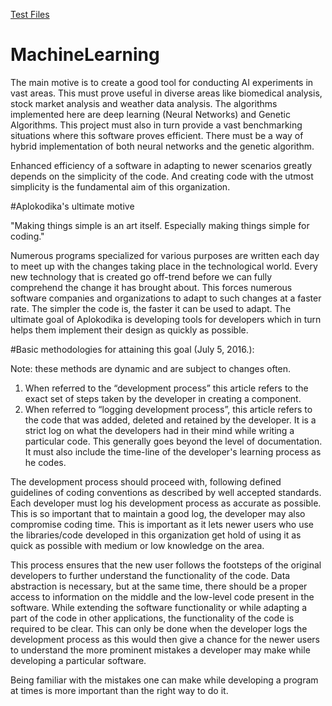 [Test Files](https://github.com/Aplokodika/MachineLearning/tree/master/ToBeTested/src/mainFnc)


# MachineLearning

The main motive is to create a good tool for conducting AI experiments in vast areas. This must prove useful in diverse areas like biomedical analysis, stock market analysis and weather data analysis. The algorithms implemented here are deep learning (Neural Networks) and Genetic Algorithms. This project must also in turn provide a vast benchmarking situations where this software proves efficient. There must be a way of hybrid implementation of both neural networks and the genetic algorithm. 

Enhanced efficiency of a software in adapting to newer scenarios greatly depends on the simplicity of the code.  And creating code with the utmost simplicity is the fundamental aim of this organization. 

#Aplokodika's ultimate motive

"Making things simple is an art itself. Especially making things simple for coding."

Numerous programs specialized for various purposes are written each day to meet up with the changes taking place in the technological world. Every new technology that is created go off-trend before we can fully comprehend the change it has brought about. This forces numerous software companies and organizations to adapt to such changes at a faster rate. The simpler the code is, the faster it can be used to adapt. The ultimate goal of Aplokodika is developing tools for developers which in turn helps them implement their design as quickly as possible. 


#Basic methodologies for attaining this goal (July 5, 2016.): 

Note: these methods are dynamic and are subject to changes often. 

1. When referred to the “development process” this article refers to the exact set of steps taken by the developer in creating a component. 
2. When referred to “logging development process”, this article refers to the code that was added, deleted and retained by the developer. It is a strict log on what the developers had in their mind while writing a particular code. This generally goes beyond the level of documentation. It must also include the time-line of the developer's learning process as he codes. 

The development process should proceed with, following defined guidelines of coding conventions as described by well accepted standards. Each developer must log his development process as accurate as possible. This is so important that to maintain a good log, the developer may also compromise coding time. This is important as it lets newer users who use the libraries/code developed in this organization get hold of using it as quick as possible with medium or low knowledge on the area.

This process ensures that the new user follows the footsteps of the original developers to further understand the functionality of the code. Data abstraction is necessary, but at the same time, there should be a proper access to information on the middle and the low-level code present in the software. While extending the software functionality or while adapting a part of the code in other applications, the functionality of the code is required to be clear. This can only be done when the developer logs the development process as this would then give a chance for the newer users to understand the more prominent mistakes a developer may make while developing a particular software. 

Being familiar with the mistakes one can make while developing a program at times is more important than the right way to do it.
